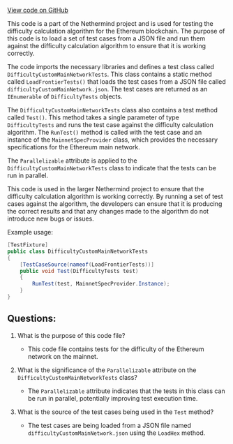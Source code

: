 [View code on GitHub](https://github.com/NethermindEth/nethermind/src/Nethermind/Ethereum.Difficulty.Test/DifficultyCustomMainNetworkTests.cs)

This code is a part of the Nethermind project and is used for testing the difficulty calculation algorithm for the Ethereum blockchain. The purpose of this code is to load a set of test cases from a JSON file and run them against the difficulty calculation algorithm to ensure that it is working correctly.

The code imports the necessary libraries and defines a test class called `DifficultyCustomMainNetworkTests`. This class contains a static method called `LoadFrontierTests()` that loads the test cases from a JSON file called `difficultyCustomMainNetwork.json`. The test cases are returned as an `IEnumerable` of `DifficultyTests` objects.

The `DifficultyCustomMainNetworkTests` class also contains a test method called `Test()`. This method takes a single parameter of type `DifficultyTests` and runs the test case against the difficulty calculation algorithm. The `RunTest()` method is called with the test case and an instance of the `MainnetSpecProvider` class, which provides the necessary specifications for the Ethereum main network.

The `Parallelizable` attribute is applied to the `DifficultyCustomMainNetworkTests` class to indicate that the tests can be run in parallel.

This code is used in the larger Nethermind project to ensure that the difficulty calculation algorithm is working correctly. By running a set of test cases against the algorithm, the developers can ensure that it is producing the correct results and that any changes made to the algorithm do not introduce new bugs or issues.

Example usage:

```csharp
[TestFixture]
public class DifficultyCustomMainNetworkTests
{
    [TestCaseSource(nameof(LoadFrontierTests))]
    public void Test(DifficultyTests test)
    {
        RunTest(test, MainnetSpecProvider.Instance);
    }
}
```
## Questions: 
 1. What is the purpose of this code file?
    - This code file contains tests for the difficulty of the Ethereum network on the mainnet.

2. What is the significance of the `Parallelizable` attribute on the `DifficultyCustomMainNetworkTests` class?
    - The `Parallelizable` attribute indicates that the tests in this class can be run in parallel, potentially improving test execution time.

3. What is the source of the test cases being used in the `Test` method?
    - The test cases are being loaded from a JSON file named `difficultyCustomMainNetwork.json` using the `LoadHex` method.